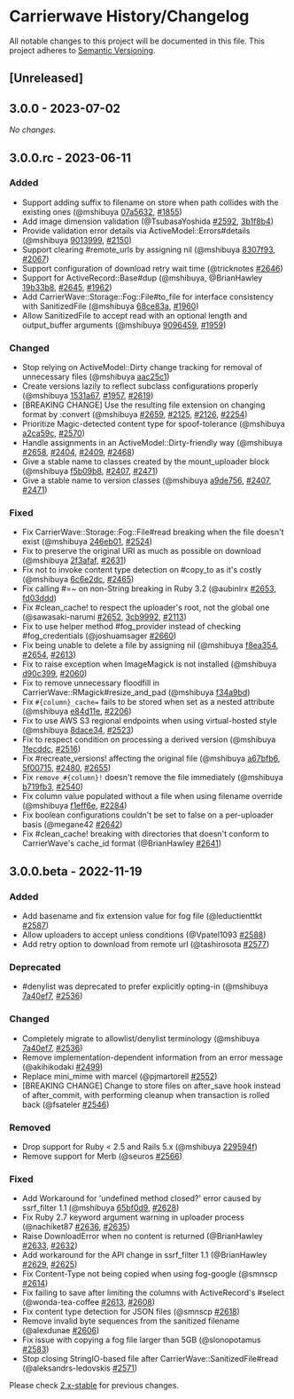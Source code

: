 # Carrierwave History/Changelog

All notable changes to this project will be documented in this file.
This project adheres to [Semantic Versioning](http://semver.org/).

## [Unreleased]

## 3.0.0 - 2023-07-02

_No changes._

## 3.0.0.rc - 2023-06-11
### Added
* Support adding suffix to filename on store when path collides with the existing ones (@mshibuya [07a5632](https://github.com/carrierwaveuploader/carrierwave/commit/07a5632a3f30ddcb21b10a75f003a7eaeaa072ad), [#1855](https://github.com/carrierwaveuploader/carrierwave/issues/1855))
* Add image dimension validation (@TsubasaYoshida [#2592](https://github.com/carrierwaveuploader/carrierwave/pull/2592), [3b1f8b4](https://github.com/carrierwaveuploader/carrierwave/commit/3b1f8b41f8c0896aa6ebe64bac23622c14a8b8d9))
* Provide validation error details via ActiveModel::Errors#details (@mshibuya [9013999](https://github.com/carrierwaveuploader/carrierwave/commit/90139995fc11978da909db71b1d43c0690c7c9d2), [#2150](https://github.com/carrierwaveuploader/carrierwave/issues/2150))
* Support clearing #remote_urls by assigning nil (@mshibuya [8307f93](https://github.com/carrierwaveuploader/carrierwave/commit/8307f93c29b833d34efaae63c33d36e737d94715), [#2067](https://github.com/carrierwaveuploader/carrierwave/issues/2067))
* Support configuration of download retry wait time (@tricknotes [#2646](https://github.com/carrierwaveuploader/carrierwave/pull/2646))
* Support for ActiveRecord::Base#dup (@mshibuya, @BrianHawley [19b33b8](https://github.com/carrierwaveuploader/carrierwave/commit/19b33b876cd58e7af28dc718fd4f47bb539b78f9), [#2645](https://github.com/carrierwaveuploader/carrierwave/pull/2645), [#1962](https://github.com/carrierwaveuploader/carrierwave/issues/1962))
* Add CarrierWave::Storage::Fog::File#to_file for interface consistency with SanitizedFile (@mshibuya [68ce83a](https://github.com/carrierwaveuploader/carrierwave/commit/68ce83a7b105d52c6af1b410727dd590c3960f7d), [#1960](https://github.com/carrierwaveuploader/carrierwave/issues/1960))
* Allow SanitizedFile to accept read with an optional length and output_buffer arguments (@mshibuya [9096459](https://github.com/carrierwaveuploader/carrierwave/commit/90964596aa3d0b7acea584012f0f5888d622ea1b), [#1959](https://github.com/carrierwaveuploader/carrierwave/issues/1959))

### Changed
* Stop relying on ActiveModel::Dirty change tracking for removal of unnecessary files (@mshibuya [aac25c1](https://github.com/carrierwaveuploader/carrierwave/commit/aac25c10af4218d6e1e70f90154b847b54ce0334))
* Create versions lazily to reflect subclass configurations properly (@mshibuya [1531a67](https://github.com/carrierwaveuploader/carrierwave/commit/1531a67366f0e25e3d298133a72c81b6c9c0dc83), [#1957](https://github.com/carrierwaveuploader/carrierwave/issues/1957), [#2619](https://github.com/carrierwaveuploader/carrierwave/issues/2619))
* [BREAKING CHANGE] Use the resulting file extension on changing format by :convert (@mshibuya [#2659](https://github.com/carrierwaveuploader/carrierwave/pull/2659), [#2125](https://github.com/carrierwaveuploader/carrierwave/issues/2125), [#2126](https://github.com/carrierwaveuploader/carrierwave/issues/2126), [#2254](https://github.com/carrierwaveuploader/carrierwave/issues/2254))
* Prioritize Magic-detected content type for spoof-tolerance (@mshibuya [a2ca59c](https://github.com/carrierwaveuploader/carrierwave/commit/a2ca59cbe67046ba7818c64849a9a4ffa90306db), [#2570](https://github.com/carrierwaveuploader/carrierwave/issues/2570))
* Handle assignments in an ActiveModel::Dirty-friendly way (@mshibuya [#2658](https://github.com/carrierwaveuploader/carrierwave/pull/2658), [#2404](https://github.com/carrierwaveuploader/carrierwave/issues/2404), [#2409](https://github.com/carrierwaveuploader/carrierwave/issues/2409), [#2468](https://github.com/carrierwaveuploader/carrierwave/issues/2468))
* Give a stable name to classes created by the mount_uploader block (@mshibuya [f5b09b8](https://github.com/carrierwaveuploader/carrierwave/commit/f5b09b844d99245a3b4d0ba01efd4972be4ee5be), [#2407](https://github.com/carrierwaveuploader/carrierwave/issues/2407), [#2471](https://github.com/carrierwaveuploader/carrierwave/issues/2471))
* Give a stable name to version classes (@mshibuya [a9de756](https://github.com/carrierwaveuploader/carrierwave/commit/a9de7565eabb4cdca05bb090cdf797eb1720c09c), [#2407](https://github.com/carrierwaveuploader/carrierwave/issues/2407), [#2471](https://github.com/carrierwaveuploader/carrierwave/issues/2471))

### Fixed
* Fix CarrierWave::Storage::Fog::File#read breaking when the file doesn't exist (@mshibuya [246eb01](https://github.com/carrierwaveuploader/carrierwave/commit/246eb012e15a75f7621bf9933f90a0f4742bd6e8), [#2524](https://github.com/carrierwaveuploader/carrierwave/issues/2524))
* Fix to preserve the original URI as much as possible on download (@mshibuya [2f3afaf](https://github.com/carrierwaveuploader/carrierwave/commit/2f3afafb738ae848a8a2d164780571cf9a7eb6ce), [#2631](https://github.com/carrierwaveuploader/carrierwave/issues/2631))
* Fix not to invoke content type detection on #copy_to as it's costly (@mshibuya [6c6e2dc](https://github.com/carrierwaveuploader/carrierwave/commit/6c6e2dc9cf7747c0c1571d315473b246ef582e1f), [#2465](https://github.com/carrierwaveuploader/carrierwave/issues/2465))
* Fix calling #=~ on non-String breaking in Ruby 3.2 (@aubinlrx [#2653](https://github.com/carrierwaveuploader/carrierwave/pull/2653), [fd03ddd](https://github.com/carrierwaveuploader/carrierwave/commit/fd03dddef55025cab83936fc2957e3c8c58772ae))
* Fix #clean_cache! to respect the uploader's root, not the global one (@sawasaki-narumi [#2652](https://github.com/carrierwaveuploader/carrierwave/pull/2652), [3cb9992](https://github.com/carrierwaveuploader/carrierwave/commit/3cb9992cc5fb8b113fe5b050651361f35d94adb4), [#2113](https://github.com/carrierwaveuploader/carrierwave/issues/2113))
* Fix to use helper method #fog_provider instead of checking #fog_credentials (@joshuamsager [#2660](https://github.com/carrierwaveuploader/carrierwave/pull/2660))
* Fix being unable to delete a file by assigning nil (@mshibuya [f8ea354](https://github.com/carrierwaveuploader/carrierwave/commit/f8ea35445e51c438b8cc8baf3e50079b5d423e34), [#2654](https://github.com/carrierwaveuploader/carrierwave/issues/2654), [#2613](https://github.com/carrierwaveuploader/carrierwave/pull/2613))
* Fix to raise exception when ImageMagick is not installed (@mshibuya [d90c399](https://github.com/carrierwaveuploader/carrierwave/commit/d90c399a6d2338203b1382f4ac4269863444d60d), [#2060](https://github.com/carrierwaveuploader/carrierwave/issues/2060))
* Fix to remove unnecessary floodfill in CarrierWave::RMagick#resize_and_pad (@mshibuya [f34a9bd](https://github.com/carrierwaveuploader/carrierwave/commit/f34a9bd26ed3e1006033a783c2ae8d86369993f6))
* Fix `#{column}_cache=` fails to be stored when set as a nested attribute (@mshibuya [e84d11e](https://github.com/carrierwaveuploader/carrierwave/commit/e84d11ec508d286ebab28195da815816abc62e41), [#2206](https://github.com/carrierwaveuploader/carrierwave/issues/2206))
* Fix to use AWS S3 regional endpoints when using virtual-hosted style (@mshibuya [8dace34](https://github.com/carrierwaveuploader/carrierwave/commit/8dace3456b5d1e0c3212ed1dc6c8b47dfd63b8ff), [#2523](https://github.com/carrierwaveuploader/carrierwave/issues/2523))
* Fix to respect condition on processing a derived version (@mshibuya [1fecddc](https://github.com/carrierwaveuploader/carrierwave/commit/1fecddc8ffe43426e9b5044dedfa7ac0b091cad8), [#2516](https://github.com/carrierwaveuploader/carrierwave/issues/2516))
* Fix #recreate_versions! affecting the original file (@mshibuya [a67bfb6](https://github.com/carrierwaveuploader/carrierwave/commit/a67bfb696dcba14c7cdfa2c1b5481f04d3ef8dae), [5f00715](https://github.com/carrierwaveuploader/carrierwave/commit/5f00715747d44dd7f57ee990a6b471ed786ac764), [#2480](https://github.com/carrierwaveuploader/carrierwave/issues/2480), [#2655](https://github.com/carrierwaveuploader/carrierwave/issues/2655))
* Fix `remove_#{column}!` doesn't remove the file immediately (@mshibuya [b719fb3](https://github.com/carrierwaveuploader/carrierwave/commit/b719fb373c48f23e874dfa1a333a954c01967fc1), [#2540](https://github.com/carrierwaveuploader/carrierwave/issues/2540))
* Fix column value populated without a file when using filename override (@mshibuya [f1eff6e](https://github.com/carrierwaveuploader/carrierwave/commit/f1eff6e212fb0c374c9235968bfc4e7580bf1e2a), [#2284](https://github.com/carrierwaveuploader/carrierwave/issues/2284))
* Fix boolean configurations couldn't be set to false on a per-uploader basis (@megane42 [#2642](https://github.com/carrierwaveuploader/carrierwave/pull/2642))
* Fix #clean_cache! breaking with directories that doesn't conform to CarrierWave's cache_id format (@BrianHawley [#2641](https://github.com/carrierwaveuploader/carrierwave/pull/2641))

## 3.0.0.beta - 2022-11-19
### Added
* Add basename and fix extension value for fog file (@leductienttkt [#2587](https://github.com/carrierwaveuploader/carrierwave/pull/2587))
* Allow uploaders to accept unless conditions (@Vpatel1093 [#2588](https://github.com/carrierwaveuploader/carrierwave/pull/2588))
* Add retry option to download from remote url (@tashirosota [#2577](https://github.com/carrierwaveuploader/carrierwave/pull/2577))

### Deprecated
* #denylist was deprecated to prefer explicitly opting-in (@mshibuya [7a40ef7](https://github.com/carrierwaveuploader/carrierwave/commit/7a40ef7c4d5f3033f0f8401323f80bde14ca72b9), [#2536](https://github.com/carrierwaveuploader/carrierwave/issues/2536))

### Changed
* Completely migrate to allowlist/denylist terminology (@mshibuya [7a40ef7](https://github.com/carrierwaveuploader/carrierwave/commit/7a40ef7c4d5f3033f0f8401323f80bde14ca72b9), [#2536](https://github.com/carrierwaveuploader/carrierwave/issues/2536))
* Remove implementation-dependent information from an error message (@akihikodaki [#2499](https://github.com/carrierwaveuploader/carrierwave/pull/2499))
* Replace mini_mime with marcel (@pjmartorell [#2552](https://github.com/carrierwaveuploader/carrierwave/pull/2552))
* [BREAKING CHANGE] Change to store files on after_save hook instead of after_commit, with performing cleanup when transaction is rolled back (@fsateler [#2546](https://github.com/carrierwaveuploader/carrierwave/pull/2546))

### Removed
* Drop support for Ruby < 2.5 and Rails 5.x (@mshibuya [229594f](https://github.com/carrierwaveuploader/carrierwave/commit/229594fb2ac7cfa59586162c0b3fc3d0b5bab978))
* Remove support for Merb (@seuros [#2566](https://github.com/carrierwaveuploader/carrierwave/pull/2566))

### Fixed
* Add Workaround for 'undefined method closed?' error caused by ssrf_filter 1.1 (@mshibuya [65bf0d9](https://github.com/carrierwaveuploader/carrierwave/commit/65bf0d94759f7d522a36698d4b81e3635b8ca572), [#2628](https://github.com/carrierwaveuploader/carrierwave/issues/2628))
* Fix Ruby 2.7 keyword argument warning in uploader process (@nachiket87 [#2636](https://github.com/carrierwaveuploader/carrierwave/pull/2636), [#2635](https://github.com/carrierwaveuploader/carrierwave/issues/2635))
* Raise DownloadError when no content is returned (@BrianHawley [#2633](https://github.com/carrierwaveuploader/carrierwave/pull/2633), [#2632](https://github.com/carrierwaveuploader/carrierwave/issues/2632))
* Add workaround for the API change in ssrf_filter 1.1 (@BrianHawley [#2629](https://github.com/carrierwaveuploader/carrierwave/pull/2629), [#2625](https://github.com/carrierwaveuploader/carrierwave/issues/2625))
* Fix Content-Type not being copied when using fog-google (@smnscp [#2614](https://github.com/carrierwaveuploader/carrierwave/pull/2614))
* Fix failing to save after limiting the columns with ActiveRecord's #select (@wonda-tea-coffee [#2613](https://github.com/carrierwaveuploader/carrierwave/pull/2613), [#2608](https://github.com/carrierwaveuploader/carrierwave/issues/2608))
* Fix content type detection for JSON files (@smnscp [#2618](https://github.com/carrierwaveuploader/carrierwave/pull/2618))
* Remove invalid byte sequences from the sanitized filename (@alexdunae [#2606](https://github.com/carrierwaveuploader/carrierwave/pull/2606))
* Fix issue with copying a fog file larger than 5GB (@slonopotamus [#2583](https://github.com/carrierwaveuploader/carrierwave/pull/2583))
* Stop closing StringIO-based file after CarrierWave::SanitizedFile#read (@aleksandrs-ledovskis [#2571](https://github.com/carrierwaveuploader/carrierwave/pull/2571))

Please check [2.x-stable](https://github.com/carrierwaveuploader/carrierwave/blob/2.x-stable/CHANGELOG.md) for previous changes.
